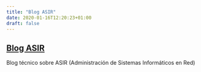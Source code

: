 ```yaml
---
title: "Blog ASIR"
date: 2020-01-16T12:20:23+01:00
draft: false
---
```


## [Blog ASIR](https://ernestovazquez.github.io/blog/)

Blog técnico sobre ASIR (Administración de Sistemas Informáticos en Red)
